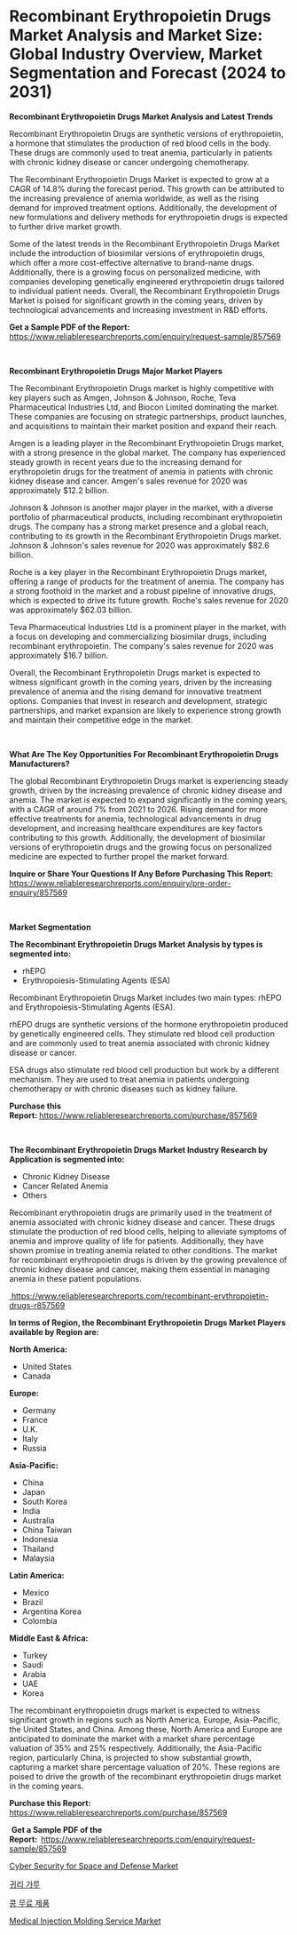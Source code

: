 <p><h1>Recombinant Erythropoietin Drugs Market Analysis and Market Size: Global Industry Overview, Market Segmentation and Forecast (2024 to 2031)</h1></p><p><strong>Recombinant Erythropoietin Drugs Market Analysis and Latest Trends</strong></p>
<p><p>Recombinant Erythropoietin Drugs are synthetic versions of erythropoietin, a hormone that stimulates the production of red blood cells in the body. These drugs are commonly used to treat anemia, particularly in patients with chronic kidney disease or cancer undergoing chemotherapy.</p><p>The Recombinant Erythropoietin Drugs Market is expected to grow at a CAGR of 14.8% during the forecast period. This growth can be attributed to the increasing prevalence of anemia worldwide, as well as the rising demand for improved treatment options. Additionally, the development of new formulations and delivery methods for erythropoietin drugs is expected to further drive market growth.</p><p>Some of the latest trends in the Recombinant Erythropoietin Drugs Market include the introduction of biosimilar versions of erythropoietin drugs, which offer a more cost-effective alternative to brand-name drugs. Additionally, there is a growing focus on personalized medicine, with companies developing genetically engineered erythropoietin drugs tailored to individual patient needs. Overall, the Recombinant Erythropoietin Drugs Market is poised for significant growth in the coming years, driven by technological advancements and increasing investment in R&D efforts.</p></p>
<p><strong>Get a Sample PDF of the Report:&nbsp;</strong> <a href="https://www.reliableresearchreports.com/enquiry/request-sample/857569">https://www.reliableresearchreports.com/enquiry/request-sample/857569</a></p>
<p>&nbsp;</p>
<p><strong>Recombinant Erythropoietin Drugs Major Market Players</strong></p>
<p><p>The Recombinant Erythropoietin Drugs market is highly competitive with key players such as Amgen, Johnson & Johnson, Roche, Teva Pharmaceutical Industries Ltd, and Biocon Limited dominating the market. These companies are focusing on strategic partnerships, product launches, and acquisitions to maintain their market position and expand their reach.</p><p>Amgen is a leading player in the Recombinant Erythropoietin Drugs market, with a strong presence in the global market. The company has experienced steady growth in recent years due to the increasing demand for erythropoietin drugs for the treatment of anemia in patients with chronic kidney disease and cancer. Amgen's sales revenue for 2020 was approximately $12.2 billion.</p><p>Johnson & Johnson is another major player in the market, with a diverse portfolio of pharmaceutical products, including recombinant erythropoietin drugs. The company has a strong market presence and a global reach, contributing to its growth in the Recombinant Erythropoietin Drugs market. Johnson & Johnson's sales revenue for 2020 was approximately $82.6 billion.</p><p>Roche is a key player in the Recombinant Erythropoietin Drugs market, offering a range of products for the treatment of anemia. The company has a strong foothold in the market and a robust pipeline of innovative drugs, which is expected to drive its future growth. Roche's sales revenue for 2020 was approximately $62.03 billion.</p><p>Teva Pharmaceutical Industries Ltd is a prominent player in the market, with a focus on developing and commercializing biosimilar drugs, including recombinant erythropoietin. The company's sales revenue for 2020 was approximately $16.7 billion.</p><p>Overall, the Recombinant Erythropoietin Drugs market is expected to witness significant growth in the coming years, driven by the increasing prevalence of anemia and the rising demand for innovative treatment options. Companies that invest in research and development, strategic partnerships, and market expansion are likely to experience strong growth and maintain their competitive edge in the market.</p></p>
<p>&nbsp;</p>
<p><strong>What Are The Key Opportunities For Recombinant Erythropoietin Drugs Manufacturers?</strong></p>
<p><p>The global Recombinant Erythropoietin Drugs market is experiencing steady growth, driven by the increasing prevalence of chronic kidney disease and anemia. The market is expected to expand significantly in the coming years, with a CAGR of around 7% from 2021 to 2026. Rising demand for more effective treatments for anemia, technological advancements in drug development, and increasing healthcare expenditures are key factors contributing to this growth. Additionally, the development of biosimilar versions of erythropoietin drugs and the growing focus on personalized medicine are expected to further propel the market forward.</p></p>
<p><strong>Inquire or Share Your Questions If Any Before Purchasing This Report:</strong> <a href="https://www.reliableresearchreports.com/enquiry/pre-order-enquiry/857569">https://www.reliableresearchreports.com/enquiry/pre-order-enquiry/857569</a></p>
<p>&nbsp;</p>
<p><strong>Market Segmentation</strong></p>
<p><strong>The Recombinant Erythropoietin Drugs Market Analysis by types is segmented into:</strong></p>
<p><ul><li>rhEPO</li><li>Erythropoiesis-Stimulating Agents (ESA)</li></ul></p>
<p><p>Recombinant Erythropoietin Drugs Market includes two main types: rhEPO and Erythropoiesis-Stimulating Agents (ESA). </p><p>rhEPO drugs are synthetic versions of the hormone erythropoietin produced by genetically engineered cells. They stimulate red blood cell production and are commonly used to treat anemia associated with chronic kidney disease or cancer.</p><p>ESA drugs also stimulate red blood cell production but work by a different mechanism. They are used to treat anemia in patients undergoing chemotherapy or with chronic diseases such as kidney failure.</p></p>
<p><strong>Purchase this Report:&nbsp;</strong><a href="https://www.reliableresearchreports.com/purchase/857569">https://www.reliableresearchreports.com/purchase/857569</a></p>
<p>&nbsp;</p>
<p><strong>The Recombinant Erythropoietin Drugs Market Industry Research by Application is segmented into:</strong></p>
<p><ul><li>Chronic Kidney Disease</li><li>Cancer Related Anemia</li><li>Others</li></ul></p>
<p><p>Recombinant erythropoietin drugs are primarily used in the treatment of anemia associated with chronic kidney disease and cancer. These drugs stimulate the production of red blood cells, helping to alleviate symptoms of anemia and improve quality of life for patients. Additionally, they have shown promise in treating anemia related to other conditions. The market for recombinant erythropoietin drugs is driven by the growing prevalence of chronic kidney disease and cancer, making them essential in managing anemia in these patient populations.</p></p>
<p><a href="https://www.reliableresearchreports.com/recombinant-erythropoietin-drugs-r857569">&nbsp;https://www.reliableresearchreports.com/recombinant-erythropoietin-drugs-r857569</a></p>
<p><strong>In terms of Region, the Recombinant Erythropoietin Drugs Market Players available by Region are:</strong></p>
<p>
    <p> <strong> North America: </strong>
        <ul>
            <li>United States</li>
            <li>Canada</li>
        </ul>
        </p> 
    <p> <strong> Europe: </strong>
        <ul>
            <li>Germany</li>
            <li>France</li>
            <li>U.K.</li>
            <li>Italy</li>
            <li>Russia</li>
        </ul>
        </p> 
    <p> <strong> Asia-Pacific: </strong>
        <ul>
            <li>China</li>
            <li>Japan</li>
            <li>South Korea</li>
            <li>India</li>
            <li>Australia</li>
            <li>China Taiwan</li>
            <li>Indonesia</li>
            <li>Thailand</li>
            <li>Malaysia</li>
        </ul>
        </p> 
    <p> <strong> Latin America: </strong>
        <ul>
            <li>Mexico</li>
            <li>Brazil</li>
            <li>Argentina Korea</li>
            <li>Colombia</li>
        </ul>
        </p> 
    <p> <strong> Middle East & Africa: </strong>
        <ul>
            <li>Turkey</li>
            <li>Saudi</li>
            <li>Arabia</li>
            <li>UAE</li>
            <li>Korea</li>
        </ul>
    </p>
    </p>
<p><p>The recombinant erythropoietin drugs market is expected to witness significant growth in regions such as North America, Europe, Asia-Pacific, the United States, and China. Among these, North America and Europe are anticipated to dominate the market with a market share percentage valuation of 35% and 25% respectively. Additionally, the Asia-Pacific region, particularly China, is projected to show substantial growth, capturing a market share percentage valuation of 20%. These regions are poised to drive the growth of the recombinant erythropoietin drugs market in the coming years.</p></p>
<p><strong>Purchase this Report: </strong><a href="https://www.reliableresearchreports.com/purchase/857569">https://www.reliableresearchreports.com/purchase/857569</a></p>
<p>&nbsp;<strong>Get a Sample PDF of the Report:&nbsp;&nbsp;</strong><a href="https://www.reliableresearchreports.com/enquiry/request-sample/857569">https://www.reliableresearchreports.com/enquiry/request-sample/857569</a></p>
<p><strong></strong></p>
<p><p><a href="https://medium.com/@soloncarter54/cyber-security-for-space-and-defense-market-size-market-outlook-and-market-forecast-2024-to-2031-71b2a8934850">Cyber Security for Space and Defense Market</a></p><p><a href="https://medium.com/@crumbles67678/%EC%98%A4%ED%8A%B8-%EA%B7%B8%EB%A1%9C%EC%B8%A0-%EC%8B%9C%EC%9E%A5-%EB%8F%99%ED%96%A5-%EB%B0%8F-%EC%8B%9C%EC%9E%A5-%EB%B6%84%EC%84%9D%EC%9D%80-2024%EB%85%84%EB%B6%80%ED%84%B0-2031%EB%85%84%EA%B9%8C%EC%A7%80-%EC%98%88%EC%B8%A1%EB%90%98%EC%97%88%EC%8A%B5%EB%8B%88%EB%8B%A4-5a0728fc8e8b">귀리 가루</a></p><p><a href="https://medium.com/@bud567768/2024%EB%85%84%EB%B6%80%ED%84%B0-2031%EB%85%84%EA%B9%8C%EC%A7%80%EC%9D%98-%EC%BD%A9%EB%B9%84%EB%A3%8C-%EC%A0%9C%ED%92%88-%EC%8B%9C%EC%9E%A5-%EC%A0%90%EC%9C%A0%EC%9C%A8-%EB%B3%80%ED%99%94%EC%99%80-%EC%8B%9C%EC%9E%A5-%EC%84%B1%EC%9E%A5-%EB%8F%99%ED%96%A5-9df8c64863b7">콩 무료 제품</a></p><p><a href="https://medium.com/@joshdavis1955/medical-injection-molding-service-market-trends-forecast-and-competitive-analysis-to-2031-0c660aff1ae5">Medical Injection Molding Service Market</a></p></p>